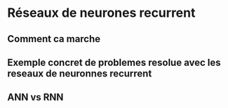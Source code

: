 # Réseaux de neurones recurrent

## Comment ca marche

## Exemple concret de problemes resolue avec les reseaux de neuronnes recurrent

## ANN vs RNN

